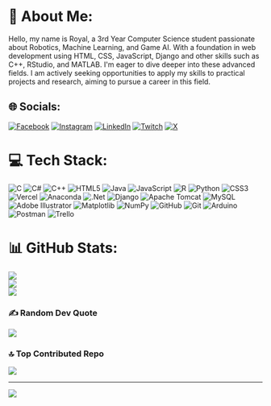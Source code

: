 # 💫 About Me:
Hello, my name is Royal, a 3rd Year Computer Science student passionate about Robotics, Machine Learning, and Game AI. With a foundation in web development using HTML, CSS, JavaScript, Django and other skills such as C++, RStudio, and MATLAB. I'm eager to dive deeper into these advanced fields. I am actively seeking opportunities to apply my skills to practical projects and research, aiming to pursue a career in this field.


## 🌐 Socials:
[![Facebook](https://img.shields.io/badge/Facebook-%231877F2.svg?logo=Facebook&logoColor=white)](https://www.facebook.com/royal.rai.52/) [![Instagram](https://img.shields.io/badge/Instagram-%23E4405F.svg?logo=Instagram&logoColor=white)](https://instagram.com/royal__rai) [![LinkedIn](https://img.shields.io/badge/LinkedIn-%230077B5.svg?logo=linkedin&logoColor=white)](https://www.linkedin.com/in/royalrai/) [![Twitch](https://img.shields.io/badge/Twitch-%239146FF.svg?logo=Twitch&logoColor=white)](https://twitch.tv/royalryu__) [![X](https://img.shields.io/badge/X-black.svg?logo=X&logoColor=white)](https://x.com/royalryu__) 

# 💻 Tech Stack:
![C](https://img.shields.io/badge/c-%2300599C.svg?style=flat&logo=c&logoColor=white) ![C#](https://img.shields.io/badge/c%23-%23239120.svg?style=flat&logo=csharp&logoColor=white) ![C++](https://img.shields.io/badge/c++-%2300599C.svg?style=flat&logo=c%2B%2B&logoColor=white) ![HTML5](https://img.shields.io/badge/html5-%23E34F26.svg?style=flat&logo=html5&logoColor=white) ![Java](https://img.shields.io/badge/java-%23ED8B00.svg?style=flat&logo=openjdk&logoColor=white) ![JavaScript](https://img.shields.io/badge/javascript-%23323330.svg?style=flat&logo=javascript&logoColor=%23F7DF1E) ![R](https://img.shields.io/badge/r-%23276DC3.svg?style=flat&logo=r&logoColor=white) ![Python](https://img.shields.io/badge/python-3670A0?style=flat&logo=python&logoColor=ffdd54) ![CSS3](https://img.shields.io/badge/css3-%231572B6.svg?style=flat&logo=css3&logoColor=white) ![Vercel](https://img.shields.io/badge/vercel-%23000000.svg?style=flat&logo=vercel&logoColor=white) ![Anaconda](https://img.shields.io/badge/Anaconda-%2344A833.svg?style=flat&logo=anaconda&logoColor=white) ![.Net](https://img.shields.io/badge/.NET-5C2D91?style=flat&logo=.net&logoColor=white) ![Django](https://img.shields.io/badge/django-%23092E20.svg?style=flat&logo=django&logoColor=white) ![Apache Tomcat](https://img.shields.io/badge/apache%20tomcat-%23F8DC75.svg?style=flat&logo=apache-tomcat&logoColor=black) ![MySQL](https://img.shields.io/badge/mysql-4479A1.svg?style=flat&logo=mysql&logoColor=white) ![Adobe Illustrator](https://img.shields.io/badge/adobe%20illustrator-%23FF9A00.svg?style=flat&logo=adobe%20illustrator&logoColor=white) ![Matplotlib](https://img.shields.io/badge/Matplotlib-%23ffffff.svg?style=flat&logo=Matplotlib&logoColor=black) ![NumPy](https://img.shields.io/badge/numpy-%23013243.svg?style=flat&logo=numpy&logoColor=white) ![GitHub](https://img.shields.io/badge/github-%23121011.svg?style=flat&logo=github&logoColor=white) ![Git](https://img.shields.io/badge/git-%23F05033.svg?style=flat&logo=git&logoColor=white) ![Arduino](https://img.shields.io/badge/-Arduino-00979D?style=flat&logo=Arduino&logoColor=white) ![Postman](https://img.shields.io/badge/Postman-FF6C37?style=flat&logo=postman&logoColor=white) ![Trello](https://img.shields.io/badge/Trello-%23026AA7.svg?style=flat&logo=Trello&logoColor=white)
# 📊 GitHub Stats:
![](https://github-readme-stats.vercel.app/api?username=RyukazeKun&theme=dark&hide_border=false&include_all_commits=false&count_private=false)<br/>
![](https://github-readme-streak-stats.herokuapp.com/?user=RyukazeKun&theme=dark&hide_border=false)<br/>
![](https://github-readme-stats.vercel.app/api/top-langs/?username=RyukazeKun&theme=dark&hide_border=false&include_all_commits=false&count_private=false&layout=compact)

### ✍️ Random Dev Quote
![](https://quotes-github-readme.vercel.app/api?type=horizontal&theme=tokyonight)

### 🔝 Top Contributed Repo
![](https://github-contributor-stats.vercel.app/api?username=RyukazeKun&limit=5&theme=radical&combine_all_yearly_contributions=true)

---
[![](https://visitcount.itsvg.in/api?id=RyukazeKun&icon=0&color=0)](https://visitcount.itsvg.in)

<!-- Proudly created with GPRM ( https://gprm.itsvg.in ) -->
